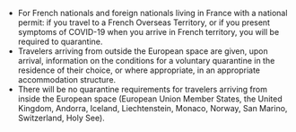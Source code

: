 - For French nationals and foreign nationals living in France with a national permit: if you travel to a French Overseas Territory, or if you present symptoms of COVID-19 when you arrive in French territory, you will be required to quarantine.
- Travelers arriving from outside the European space are given, upon arrival, information on the conditions for a voluntary quarantine in the residence of their choice, or where appropriate, in an appropriate accommodation structure.
- There will be no quarantine requirements for travelers arriving from inside the European space (European Union Member States, the United Kingdom, Andorra, Iceland, Liechtenstein, Monaco, Norway, San Marino, Switzerland, Holy See).